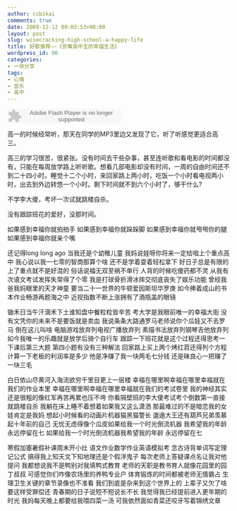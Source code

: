```yaml
---
author: ccbikai
comments: true
date: 2009-12-12 09:03:53+08:00
layout: post
slug: wisecracking-high-school-a-happy-life
title: 好歌推荐——《贫嘴高中生的幸福生活》
wordpress_id: 96
categories:
- 一块分享
tags:
- 心情
- 音乐
- 高中
---
```



<embed src="http://www.xiami.com/widget/0_2135027/singlePlayer.swf" type="application/x-shockwave-flash" width="257" height="33" wmode="transparent"></embed>




高一的时候经常听，那天在同学的MP3里边又发现了它，听了听感觉更适合高三。<!-- more -->




高三的学习很苦，很紧张。没有时间去干些杂事，甚至连听歌和看电影的时间都没有，只能在每周放学路上听听歌。想看几部电影却没有时间，一周的自由时间还不到二十四小时。睡觉十二个小时，来回家路上两小时，吃饭一个小时看电视两小时，出去到外边转悠一个小时。剩下时间就不到六个小时了，够干什么?




不学李大傻，考坏一次试就跳楼自杀。




没有跟踪班花的爱好，没那时间。







如果感到幸福你就拍拍手
如果感到幸福你就跺跺脚
如果感到幸福你就甩甩你的腿
如果感到幸福你就亲个嘴




还记得long long ago
当我还是个幼稚儿童
我妈说娃呀你将来一定给咱上个重点高中
我心说以我一七零的智商那算个啥
还不是学着耍着轻松拿下
好日子总是有限的上了重点就不是好混的
俗话说福无双至祸不单行
人背的时候吃傻药都不灵
从我有次语文考试发挥失常得了个零
我是打球骨折滑冰摔交彻底丧失了娱乐功能
曾经我爸我妈眼里的天才神童
要当二十一世界的牛顿爱因斯坦华罗庚
如今捧着成山的书本作业畅游再题海之中
近视指数不断上涨拥有了酒瓶盖的眼镜




锄禾日当午汗滴禾下土谁知盘中餐粒粒皆辛苦
考大学是我眼前唯一的幸福大街
没有文凭你的未来不是要饭就是卖血
我说条条大路通罗马老师说你个瓜娃又不去罗马
倒在这儿叫啥
电脑游戏放弃列电视广播放弃列
素描书法放弃列钢琴吉他放弃列
如今我唯一的乐趣就是放学后骑个自行车
跟踪一下班花就是这个过程还得思考一下课后第三大题
第四小题有没有三种解法
回家路上买上两个烤红苕还得列个方程计算一下老板的利润率是多少
他是净赚了我一块两毛七分钱
还是昧良心一把赚了一块三毛




白日依山尽黄河入海流欲穷千里目更上一层楼
幸福在哪里啊幸福在哪里幸福就在我们的作业本里
幸福在哪里啊幸福在哪里幸福就在我们的考试卷里
我的神经其实还是很粗的像红军再苦再累也压不垮
你看隔壁班的李大傻考试考个倒数第一直接就跳楼自杀
我躺在床上睡不着想着如果我又这么潇洒
那最难过的不是暗恋我的女娃肯定是我妈
想起小时候看的动画片机器猫黑猫警长
邋遢大王还有葫芦兄弟羡慕起十年前的自己
无忧无虑得像个瓜皮如果给我一个时光倒流机器
我希望我的年龄永远停留在七
如果给我一个时光倒流机器我希望我的年龄
永远停留在七




寒假加塞暑假补课周末开小灶
语文作业数学作业英语模拟考
念古诗背单词写定理记公式
搞得我上知天文下知地理还是个假洋鬼子
每次老师上答疑课点名让我对他提问
我都想说我不是鸭别对我填鸭式教育
老师的天职是教书育人就像花园里的园丁叔叔
可感觉你们咋像农场里的养鸭专业户
体育锻炼的时间都被老师无情霸占
生理卫生关键的章节录像也不准看
我们到底是杂来到这个世界上的
上辈子又欠了啥要这样受罪偿还
青春期的日子说短不短说长不长
我觉得我已经提前进入更年期的时光
我妈每天晚上都要给我喂四菜一汤
可我依然面如青菜还咬牙写着锦绣文章





